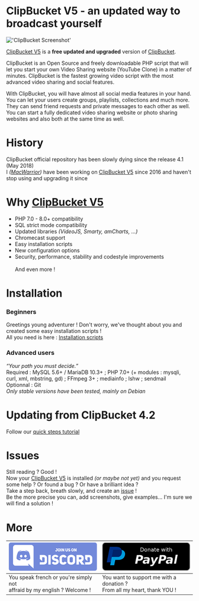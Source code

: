 # ClipBucket V5 - an updated way to broadcast yourself
!['ClipBucket Screenshot'](http://clip-bucket.com/styles/default/images/laptop-large2.png)
</br>

<a href="https://github.com/MacWarrior/clipbucket-v5">ClipBucket V5</a> is a __free updated and upgraded__ version of <a href="https://github.com/arslancb/clipbucket">ClipBucket</a>.

ClipBucket is an Open Source and freely downloadable PHP script that will let you start your own Video Sharing website (YouTube Clone) in a matter of minutes. ClipBucket is the fastest growing video script with the most advanced video sharing and social features.

With ClipBucket, you will have almost all social media features in your hand. You can let your users create groups, playlists, collections and much more. They can send friend requests and private messages to each other as well.
You can start a fully dedicated video sharing website or photo sharing websites and also both at the same time as well.

# History
ClipBucket official repository has been slowly dying since the release 4.1 (May 2018)<br/>
I <i>(<a href="https://github.com/MacWarrior">MacWarrior</a>)</i> have been working on <a href="https://github.com/MacWarrior/clipbucket-v5">ClipBucket V5</a> since 2016 and haven't stop using and upgrading it since

# Why <a href="https://github.com/MacWarrior/clipbucket-v5">ClipBucket V5</a>
- PHP 7.0 - 8.0+ compatibility
- SQL strict mode compatibility
- Updated libraries <i>(VideoJS, Smarty, amCharts, ...)</i>
- Chromecast support
- Easy installation scripts
- New configuration options
- Security, performance, stability and codestyle improvements
<br/><br/>And even more  !

# Installation
### Beginners
Greetings young adventurer ! Don't worry, we've thought about you and created some easy installation scripts !<br/>
All you need is here : <a href="https://github.com/MacWarrior/clipbucket-v5/tree/master/utils">Installation scripts</a>
### Advanced users
<i>“Your path you must decide.”</i><br/> 
Required : MySQL 5.6+ / MariaDB 10.3+ ; PHP 7.0+ (+ modules : mysqli, curl, xml, mbstring, gd) ; FFmpeg 3+ ; mediainfo ; lshw ; sendmail<br/>
Optionnal : Git<br/>
<i>Only stable versions have been tested, mainly on Debian</i>

# Updating from ClipBucket 4.2
Follow our [quick steps tutorial](https://github.com/MacWarrior/clipbucket-v5/wiki/Upgrade-from-Clipbucket-4.2)

# Issues
Still reading ? Good !<br/>
Now your <a href="https://github.com/MacWarrior/clipbucket-v5">ClipBucket V5</a> is installed <i>(or maybe not yet)</i> 
and you request some help ? Or found a bug ? Or have a brilliant idea ?<br/>
Take a step back, breath slowly, and create an <a href="https://github.com/MacWarrior/clipbucket-v5/issues">issue</a> !<br/>
Be the more precise you can, add screenshots, give examples... I'm sure we will find a solution !

# More
| <a href="https://discord.gg/HDm5CjM">!['Discord'](./upload/images/discord.png "Join us on Discord")</a> | <a href="https://paypal.me/JullienLadoire">!['Paypal'](./upload/images/paypal.png "Donate with paypal") |
| --- | --- |
| You speak french or you're simply not <br/>affraid by my english ? Welcome ! | You want to support me with a donation ?<br/>From all my heart, thank YOU ! |